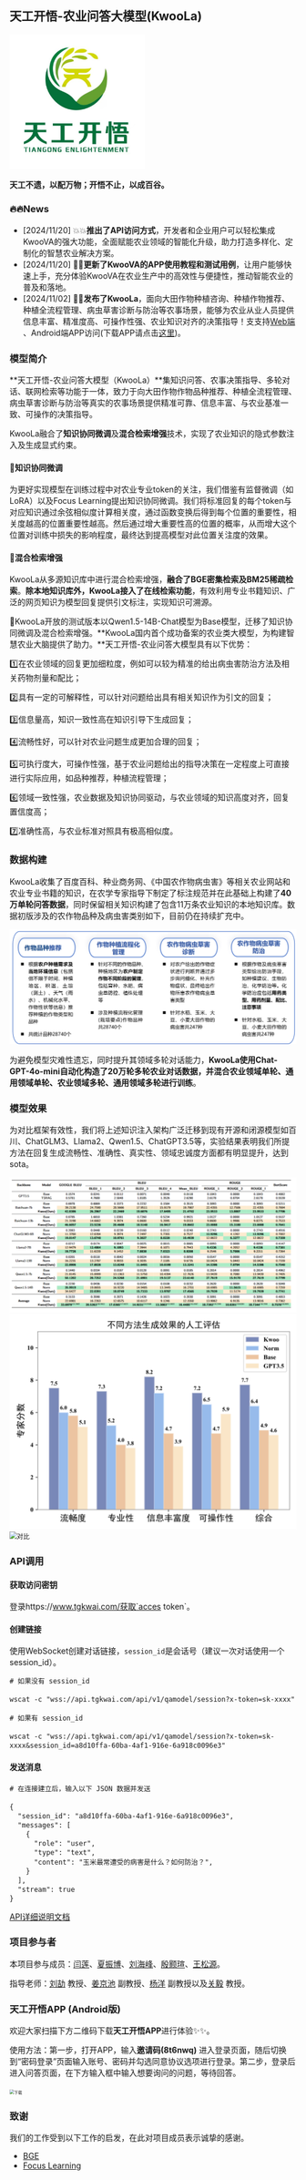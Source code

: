 ## 天工开悟-农业问答大模型(KwooLa)

<img src="./image/logo.jpg" alt="logo" style="zoom:33%;" />

**天工不遗，以配万物；开悟不止，以成百谷。**

### :fire::fire:News

- [2024/11/20] :boom::boom:**推出了API访问方式**，开发者和企业用户可以轻松集成KwooVA的强大功能，全面赋能农业领域的智能化升级，助力打造多样化、定制化的智慧农业解决方案。
- [2024/11/20] :star2::star2:**更新了KwooVA的APP使用教程和测试用例**，让用户能够快速上手，充分体验KwooVA在农业生产中的高效性与便捷性，推动智能农业的普及和落地。
- [2024/11/02] :rose::rose:**发布了KwooLa**，面向大田作物种植咨询、种植作物推荐、种植全流程管理、病虫草害诊断与防治等农事场景，能够为农业从业人员提供信息丰富、精准度高、可操作性强、农业知识对齐的决策指导！支支持[Web端](https://www.tgkwai.com/) 、Android端APP访问(下载APP请点击[这里](#天工开悟app-android版))。

### 模型简介

**天工开悟-农业问答大模型（KwooLa）**集知识问答、农事决策指导、多轮对话、联网检索等功能于一体，致力于向大田作物作物品种推荐、种植全流程管理、病虫草害诊断与防治等真实的农事场景提供精准可靠、信息丰富、与农业基准一致、可操作的决策指导。

KwooLa融合了**知识协同微调**及**混合检索增强**技术，实现了农业知识的隐式参数注入及生成显式约束。

#### :book:知识协同微调

为更好实现模型在训练过程中对农业专业token的关注，我们借鉴有监督微调（如LoRA）以及Focus Learning提出知识协同微调。我们将标准回复的每个token与对应知识通过余弦相似度计算相关度，通过函数变换后得到每个位置的重要性，相关度越高的位置重要性越高。然后通过增大重要性高的位置的概率，从而增大这个位置对训练中损失的影响程度，最终达到提高模型对此位置关注度的效果。

#### :page_with_curl:混合检索增强

KwooLa从多源知识库中进行混合检索增强，**融合了BGE密集检索及BM25稀疏检索**。**除本地知识库外，KwooLa接入了在线检索功能**，有效利用专业书籍知识、广泛的网页知识为模型回复提供引文标注，实现知识可溯源。



:rice_scene:KwooLa开放的测试版本以Qwen1.5-14B-Chat模型为Base模型，迁移了知识协同微调及混合检索增强。**KwooLa国内首个成功备案的农业类大模型，为构建智慧农业大脑提供了助力。**天工开悟-农业问答大模型具有以下优势：

:one:在农业领域的回复更加细粒度，例如可以较为精准的给出病虫害防治方法及相关药物剂量和配比；

:two:具有一定的可解释性，可以针对问题给出具有相关知识作为引文的回复；

:three:信息量高，知识一致性高在知识引导下生成回复；

:four:流畅性好，可以针对农业问题生成更加合理的回复；

:five:可执行度大，可操作性强，基于农业问题给出的指导决策在一定程度上可直接进行实际应用，如品种推荐，种植流程管理；

:six:领域一致性强，农业数据及知识协同驱动，与农业领域的知识高度对齐，回复置信度高；

:seven:准确性高，与农业标准对照具有极高相似度。



### 数据构建

KwooLa收集了百度百科、种业商务网、《中国农作物病虫害》等相关农业网站和农业专业书籍的知识，在农学专家指导下制定了标注规范并在此基础上构建了**40万单轮问答数据**，同时保留相关知识构建了包含11万条农业知识的本地知识库。数据初版涉及的农作物品种及病虫害类别如下，目前仍在持续扩充中。

<img src="./image/数据.png" alt="数据" style="zoom:50%;" />

为避免模型灾难性遗忘，同时提升其领域多轮对话能力，**KwooLa使用Chat-GPT-4o-mini自动化构造了20万轮多轮农业对话数据，并混合农业领域单轮、通用领域单轮、农业领域多轮、通用领域多轮进行训练**。



### 模型效果

为对比框架有效性，我们将上述知识注入架构广泛迁移到现有开源和闭源模型如百川、ChatGLM3、Llama2、Qwen1.5、ChatGPT3.5等，实验结果表明我们所提方法在回复生成流畅性、准确性、真实性、领域忠诚度方面都有明显提升，达到sota。

<img src="./image/模型对比.png" alt="模型对比" style="zoom:80%;" />

<img src="./image/04_2_human_evaluate_on_model_zh(1).svg" alt="04_2_human_evaluate_on_model_zh(1)" style="zoom:90%;" />

<img src="./image/对比.png" alt="对比" style="zoom:80%;" />

### API调用

#### 获取访问密钥

登录https://www.tgkwai.com/获取`acces token`。

#### 创建链接

使用WebSocket创建对话链接，`session_id`是会话号（建议一次对话使用一个session_id）。

```
# 如果没有 session_id

wscat -c "wss://api.tgkwai.com/api/v1/qamodel/session?x-token=sk-xxxx"

# 如果有 session_id

wscat -c "wss://api.tgkwai.com/api/v1/qamodel/session?x-token=sk-xxxx&session_id=a8d10ffa-60ba-4af1-916e-6a918c0096e3"
```

#### 发送消息

```
# 在连接建立后，输入以下 JSON 数据并发送

{
  "session_id": "a8d10ffa-60ba-4af1-916e-6a918c0096e3",
  "messages": [
    {
      "role": "user",
      "type": "text",
      "content": "玉米最常遭受的病害是什么？如何防治？",
    }
  ],
  "stream": true
}
```

[API详细说明文档](KwooLa-API使用指南.md)

### 项目参与者

本项目参与成员：[闫莲](https://github.com/YanPioneer?tab=repositories)、[夏振博]()、[刘海峰]()、[殷颢瑄](https://github.com/greenjerry)、[王松源]()。

指导老师：[刘劼]() 教授、[姜京池](https://homepage.hit.edu.cn/jiangjingchi) 副教授、[杨洋](https://ai.cust.edu.cn/szdw/zrjs/3f60de2fb4634ee189b2cb9ce84a2d98.htm) 副教授以及[关毅](https://homepage.hit.edu.cn/guanyi) 教授。

### 天工开悟APP (Android版)

欢迎大家扫描下方二维码下载**天工开悟APP**进行体验:sparkles::sparkles:。

使用方法：第一步，打开APP，输入**邀请码(8t6nwq)** 进入登录页面，随后切换到“密码登录”页面输入账号、密码并勾选同意协议选项进行登录。第二步，登录后进入问答页面，在下方输入框中输入想要询问的问题，等待回答。

<img src="D:\software\Typora\data\kwoo\image\下载.png" alt="下载" style="zoom:50%;" />

### 致谢

我们的工作受到以下工作的启发，在此对项目成员表示诚挚的感谢。

- [BGE]()
- [Focus Learning]()
